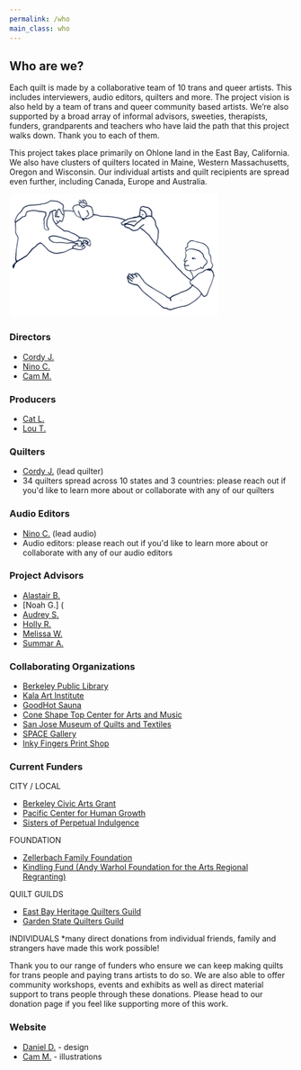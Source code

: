 ```yaml
---
permalink: /who
main_class: who
---
```


## Who are we?

Each quilt is made by a collaborative team of 10 trans and queer artists. This includes interviewers, audio editors, quilters and more. The project vision is also held by a team of trans and queer community based artists. We’re also supported by a broad array of informal advisors, sweeties, therapists, funders, grandparents and teachers who have laid the path that this project walks down. Thank you to each of them.

This project takes place primarily on Ohlone land in the East Bay, California. We also have clusters of quilters located in Maine, Western Massachusetts, Oregon and Wisconsin. Our individual artists and quilt recipients are spread even further, including Canada, Europe and Australia.

<img
  id="illustration-who"
  src="/assets/images/illustration-who-2.png"
  width="372" height="218"
/>

### Directors

* [Cordy J.](http://corduroyjoan.com)
* [Nino C.](https://www.instagram.com/princejellobeb/?hl=en)
* [Cam M.](https://www.instagram.com/cam_mender_in_leaf/?hl=en)

### Producers

* [Cat L.](https://coneshapetop.com/)
* [Lou T.](https://www.good-hot.com/)

### Quilters

* [Cordy J.](http://corduroyjoan.com) (lead quilter)
* 34 quilters spread across 10 states and 3 countries: please reach out if you'd like to learn more about or collaborate with any of our quilters

### Audio Editors

* [Nino C.](https://www.instagram.com/princejellobeb/?hl=en) (lead audio)
* Audio editors: please reach out if you'd like to learn more about or collaborate with any of our audio editors


### Project Advisors

* [Alastair B.](https://www.kalw.org/people/alastair-boone)
* [Noah G.] (
* [Audrey S.](http://therapywithaudrey.com)
* [Holly R.](truefalse.org)
* [Melissa W.](https://melissawymantherapy.com/)
* [Summar A.](https://summarabdallah.com/)

### Collaborating Organizations

* [Berkeley Public Library](https://www.berkeleypubliclibrary.org/)
* [Kala Art Institute](http://kala.org)
* [GoodHot Sauna]((https://www.good-hot.com/))
* [Cone Shape Top Center for Arts and Music](https://coneshapetop.com/)
* [San Jose Museum of Quilts and Textiles](https://sj-mqt.org/)
* [SPACE Gallery](https://space538.org/)
* [Inky Fingers Print Shop](https://www.inkyfingersprintshop.com/)

### Current Funders

CITY / LOCAL
* [Berkeley Civic Arts Grant](https://berkeleyca.gov/community-recreation/civic-arts/civic-arts-grants)
* [Pacific Center for Human Growth](https://www.pacificcenter.org/)
* [Sisters of Perpetual Indulgence](https://www.thesisters.org/)


FOUNDATION
* [Zellerbach Family Foundation](https://communityarts.zff.org/)
* [Kindling Fund (Andy Warhol Foundation for the Arts Regional Regranting)](thekindlingfund.org)

QUILT GUILDS
* [East Bay Heritage Quilters Guild](http://ebhq.org)
* [Garden State Quilters Guild](https://www.gardenstatequiltersguild.com/)

INDIVIDUALS
*many direct donations from individual friends, family and strangers have made this work possible!

Thank you to our range of funders who ensure we can keep making quilts for trans people and paying trans artists to do so. We are also able to offer community workshops, events and exhibits as well as direct material support to trans people through these donations. Please head to our donation page if you feel like supporting more of this work.

### Website

* [Daniel D.](https://danieldickison.com/) - design
* [Cam M.](https://www.instagram.com/cam_mender_in_leaf/?hl=en) - illustrations
